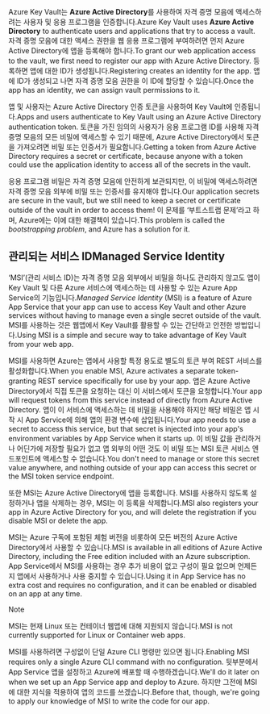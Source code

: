 <span data-ttu-id="f45d5-101">Azure Key Vault는 **Azure Active Directory**를 사용하여 자격 증명 모음에 액세스하려는 사용자 및 응용 프로그램을 인증합니다.</span><span class="sxs-lookup"><span data-stu-id="f45d5-101">Azure Key Vault uses **Azure Active Directory** to authenticate users and applications that try to access a vault.</span></span> <span data-ttu-id="f45d5-102">자격 증명 모음에 대한 액세스 권한을 웹 응용 프로그램에 부여하려면 먼저 Azure Active Directory에 앱을 등록해야 합니다.</span><span class="sxs-lookup"><span data-stu-id="f45d5-102">To grant our web application access to the vault, we first need to register our app with Azure Active Directory.</span></span> <span data-ttu-id="f45d5-103">등록하면 앱에 대한 ID가 생성됩니다.</span><span class="sxs-lookup"><span data-stu-id="f45d5-103">Registering creates an identity for the app.</span></span> <span data-ttu-id="f45d5-104">앱에 ID가 생성되고 나면 자격 증명 모음 권한을 이 ID에 할당할 수 있습니다.</span><span class="sxs-lookup"><span data-stu-id="f45d5-104">Once the app has an identity, we can assign vault permissions to it.</span></span>

<span data-ttu-id="f45d5-105">앱 및 사용자는 Azure Active Directory 인증 토큰을 사용하여 Key Vault에 인증됩니다.</span><span class="sxs-lookup"><span data-stu-id="f45d5-105">Apps and users authenticate to Key Vault using an Azure Active Directory authentication token.</span></span> <span data-ttu-id="f45d5-106">토큰을 가진 임의의 사용자가 응용 프로그램 ID를 사용해 자격 증명 모음의 모든 비밀에 액세스할 수 있기 때문에, Azure Active Directory에서 토큰을 가져오려면 비밀 또는 인증서가 필요합니다.</span><span class="sxs-lookup"><span data-stu-id="f45d5-106">Getting a token from Azure Active Directory requires a secret or certificate, because anyone with a token could use the application identity to access all of the secrets in the vault.</span></span>

<span data-ttu-id="f45d5-107">응용 프로그램 비밀은 자격 증명 모음에 안전하게 보관되지만, 이 비밀에 액세스하려면 자격 증명 모음 외부에 비밀 또는 인증서를 유지해야 합니다.</span><span class="sxs-lookup"><span data-stu-id="f45d5-107">Our application secrets are secure in the vault, but we still need to keep a secret or certificate outside of the vault in order to access them!</span></span> <span data-ttu-id="f45d5-108">이 문제를 ‘부트스트랩 문제’라고 하며, Azure에는 이에 대한 해결책이 있습니다.</span><span class="sxs-lookup"><span data-stu-id="f45d5-108">This problem is called the *bootstrapping problem*, and Azure has a solution for it.</span></span>

## <a name="managed-service-identity"></a><span data-ttu-id="f45d5-109">관리되는 서비스 ID</span><span class="sxs-lookup"><span data-stu-id="f45d5-109">Managed Service Identity</span></span>

<span data-ttu-id="f45d5-110">‘MSI’(관리 서비스 ID)는 자격 증명 모음 외부에서 비밀을 하나도 관리하지 않고도 앱이 Key Vault 및 다른 Azure 서비스에 액세스하는 데 사용할 수 있는 Azure App Service의 기능입니다.</span><span class="sxs-lookup"><span data-stu-id="f45d5-110">*Managed Service Identity* (MSI) is a feature of Azure App Service that your app can use to access Key Vault and other Azure services without having to manage even a single secret outside of the vault.</span></span> <span data-ttu-id="f45d5-111">MSI를 사용하는 것은 웹앱에서 Key Vault를 활용할 수 있는 간단하고 안전한 방법입니다.</span><span class="sxs-lookup"><span data-stu-id="f45d5-111">Using MSI is a simple and secure way to take advantage of Key Vault from your web app.</span></span>

<span data-ttu-id="f45d5-112">MSI를 사용하면 Azure는 앱에서 사용할 특정 용도로 별도의 토큰 부여 REST 서비스를 활성화합니다.</span><span class="sxs-lookup"><span data-stu-id="f45d5-112">When you enable MSI, Azure activates a separate token-granting REST service specifically for use by your app.</span></span> <span data-ttu-id="f45d5-113">앱은 Azure Active Directory에서 직접 토큰을 요청하는 대신 이 서비스에서 토큰을 요청합니다.</span><span class="sxs-lookup"><span data-stu-id="f45d5-113">Your app will request tokens from this service instead of directly from Azure Active Directory.</span></span> <span data-ttu-id="f45d5-114">앱이 이 서비스에 액세스하는 데 비밀을 사용해야 하지만 해당 비밀은 앱 시작 시 App Service에 의해 앱의 환경 변수에 삽입됩니다.</span><span class="sxs-lookup"><span data-stu-id="f45d5-114">Your app needs to use a secret to access this service, but that secret is injected into your app's environment variables by App Service when it starts up.</span></span> <span data-ttu-id="f45d5-115">이 비밀 값을 관리하거나 어딘가에 저장할 필요가 없고 앱 외부의 어떤 것도 이 비밀 또는 MSI 토큰 서비스 엔드포인트에 액세스할 수 없습니다.</span><span class="sxs-lookup"><span data-stu-id="f45d5-115">You don't need to manage or store this secret value anywhere, and nothing outside of your app can access this secret or the MSI token service endpoint.</span></span>

<span data-ttu-id="f45d5-116">또한 MSI는 Azure Active Directory에 앱을 등록합니다. MSI를 사용하지 않도록 설정하거나 앱을 삭제하는 경우, MSI는 이 등록을 삭제합니다.</span><span class="sxs-lookup"><span data-stu-id="f45d5-116">MSI also registers your app in Azure Active Directory for you, and will delete the registration if you disable MSI or delete the app.</span></span>

<span data-ttu-id="f45d5-117">MSI는 Azure 구독에 포함된 체험 버전을 비롯하여 모든 버전의 Azure Active Directory에서 사용할 수 있습니다.</span><span class="sxs-lookup"><span data-stu-id="f45d5-117">MSI is available in all editions of Azure Active Directory, including the Free edition included with an Azure subscription.</span></span> <span data-ttu-id="f45d5-118">App Service에서 MSI를 사용하는 경우 추가 비용이 없고 구성이 필요 없으며 언제든지 앱에서 사용하거나 사용 중지할 수 있습니다.</span><span class="sxs-lookup"><span data-stu-id="f45d5-118">Using it in App Service has no extra cost and requires no configuration, and it can be enabled or disabled on an app at any time.</span></span>

> [!NOTE]
> <span data-ttu-id="f45d5-119">MSI는 현재 Linux 또는 컨테이너 웹앱에 대해 지원되지 않습니다.</span><span class="sxs-lookup"><span data-stu-id="f45d5-119">MSI is not currently supported for Linux or Container web apps.</span></span>

<span data-ttu-id="f45d5-120">MSI를 사용하려면 구성없이 단일 Azure CLI 명령만 있으면 됩니다.</span><span class="sxs-lookup"><span data-stu-id="f45d5-120">Enabling MSI requires only a single Azure CLI command with no configuration.</span></span> <span data-ttu-id="f45d5-121">뒷부분에서 App Service 앱을 설정하고 Azure에 배포할 때 수행하겠습니다.</span><span class="sxs-lookup"><span data-stu-id="f45d5-121">We'll do it later on when we set up an App Service app and deploy to Azure.</span></span> <span data-ttu-id="f45d5-122">하지만 그전에 MSI에 대한 지식을 적용하여 앱의 코드를 쓰겠습니다.</span><span class="sxs-lookup"><span data-stu-id="f45d5-122">Before that, though, we're going to apply our knowledge of MSI to write the code for our app.</span></span>